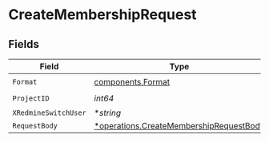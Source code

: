 # CreateMembershipRequest


## Fields

| Field                                                                                             | Type                                                                                              | Required                                                                                          | Description                                                                                       | Example                                                                                           |
| ------------------------------------------------------------------------------------------------- | ------------------------------------------------------------------------------------------------- | ------------------------------------------------------------------------------------------------- | ------------------------------------------------------------------------------------------------- | ------------------------------------------------------------------------------------------------- |
| `Format`                                                                                          | [components.Format](../../models/components/format.md)                                            | :heavy_check_mark:                                                                                | N/A                                                                                               |                                                                                                   |
| `ProjectID`                                                                                       | *int64*                                                                                           | :heavy_check_mark:                                                                                | N/A                                                                                               |                                                                                                   |
| `XRedmineSwitchUser`                                                                              | **string*                                                                                         | :heavy_minus_sign:                                                                                | N/A                                                                                               | jsmith                                                                                            |
| `RequestBody`                                                                                     | [*operations.CreateMembershipRequestBody](../../models/operations/createmembershiprequestbody.md) | :heavy_minus_sign:                                                                                | N/A                                                                                               |                                                                                                   |